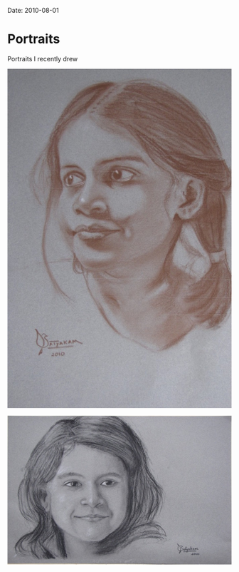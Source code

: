Date: 2010-08-01

# Portraits

Portraits I recently drew

![Srishti](/public/Srishti.jpg)

![Spruha](/public/Spruha.jpg)